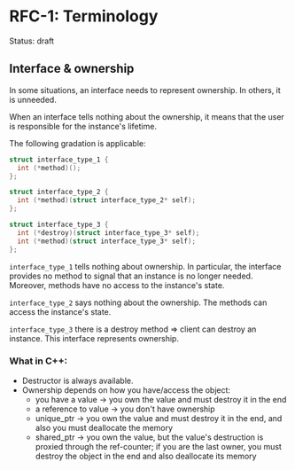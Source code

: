 # RFC-1: Terminology

Status: draft

## Interface & ownership

In some situations, an interface needs to represent ownership. In others, it is unneeded.

When an interface tells nothing about the ownership, it means that the user is responsible for the instance's lifetime.

The following gradation is applicable:

```cpp
struct interface_type_1 {
  int (*method)();
};

struct interface_type_2 {
  int (*method)(struct interface_type_2* self);
};

struct interface_type_3 {
  int (*destroy)(struct interface_type_3* self);
  int (*method)(struct interface_type_3* self);
};
```

`interface_type_1` tells nothing about ownership. In particular, the interface provides no method to signal that an instance is no longer needed. Moreover, methods have no access to the instance's state.

`interface_type_2` says nothing about the ownership. The methods can access the instance's state.

`interface_type_3` there is a destroy method => client can destroy an instance. This interface represents ownership.


### What in C++:

 * Destructor is always available.
 * Ownership depends on how you have/access the object:
   * you have a value -> you own the value and must destroy it in the end
   * a reference to value -> you don't have ownership
   * unique_ptr -> you own the value and must destroy it in the end, and also you must deallocate the memory
   * shared_ptr -> you own the value, but the value's destruction is proxied through the ref-counter; if you are the last owner, you must destroy the object in the end and also deallocate its memory
